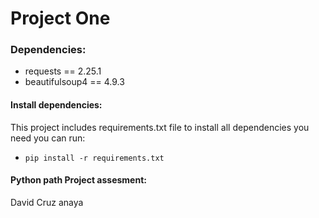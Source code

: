 # Project One

### Dependencies:
* requests == 2.25.1
* beautifulsoup4 == 4.9.3

#### Install dependencies:
This project includes requirements.txt file to install all dependencies you need
you can run: 
* `pip install -r requirements.txt`



#### Python path Project assesment:
David Cruz anaya